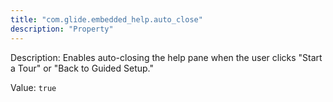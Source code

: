 ```yaml
---
title: "com.glide.embedded_help.auto_close"
description: "Property"
---
```


Description: Enables auto-closing the help pane when the user clicks "Start a Tour" or "Back to Guided Setup."


Value: `true`